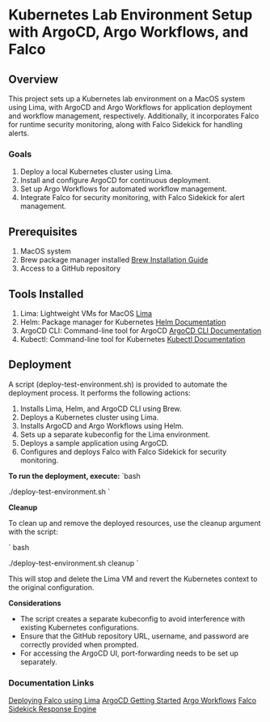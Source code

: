 # Kubernetes Lab Environment Setup with ArgoCD, Argo Workflows, and Falco

## Overview

This project sets up a Kubernetes lab environment on a MacOS system using Lima, with ArgoCD and Argo Workflows for application deployment and workflow management, respectively. Additionally, it incorporates Falco for runtime security monitoring, along with Falco Sidekick for handling alerts.

### Goals

1. Deploy a local Kubernetes cluster using Lima.
2. Install and configure ArgoCD for continuous deployment.
3. Set up Argo Workflows for automated workflow management.
4. Integrate Falco for security monitoring, with Falco Sidekick for alert management.

## Prerequisites

1. MacOS system
2. Brew package manager installed [Brew Installation Guide](https://brew.sh/)
3. Access to a GitHub repository

## Tools Installed

1. Lima: Lightweight VMs for MacOS [Lima](https://lima-vm.io/)
2. Helm: Package manager for Kubernetes [Helm Documentation](https://helm.sh/docs/)
3. ArgoCD CLI: Command-line tool for ArgoCD [ArgoCD CLI Documentation](https://argo-cd.readthedocs.io/en/stable/getting_started/)
4. Kubectl: Command-line tool for Kubernetes [Kubectl Documentation](https://kubernetes.io/docs/reference/kubectl/)

## Deployment

A script (deploy-test-environment.sh) is provided to automate the deployment process. It performs the following actions:

1. Installs Lima, Helm, and ArgoCD CLI using Brew.
2. Deploys a Kubernetes cluster using Lima.
3. Installs ArgoCD and Argo Workflows using Helm.
4. Sets up a separate kubeconfig for the Lima environment.
5. Deploys a sample application using ArgoCD.
6. Configures and deploys Falco with Falco Sidekick for security monitoring.

**To run the deployment, execute:**
`bash

./deploy-test-environment.sh
`

**Cleanup**

To clean up and remove the deployed resources, use the cleanup argument with the script:

`
bash

./deploy-test-environment.sh cleanup
`

This will stop and delete the Lima VM and revert the Kubernetes context to the original configuration.

**Considerations**
- The script creates a separate kubeconfig to avoid interference with existing Kubernetes configurations.
- Ensure that the GitHub repository URL, username, and password are correctly provided when prompted.
- For accessing the ArgoCD UI, port-forwarding needs to be set up separately.

### Documentation Links

[Deploying Falco using Lima](https://falco.org/blog/falco-apple-silicon/#falco-on-m1-on-kubernetes)
[ArgoCD Getting Started](https://argo-cd.readthedocs.io/en/stable/getting_started/)
[Argo Workflows](https://github.com/argoproj/argo-workflows/blob/master/docs/quick-start.md)
[Falco Sidekick Response Engine](https://falco.org/blog/falcosidekick-response-engine-part-5-argo/)